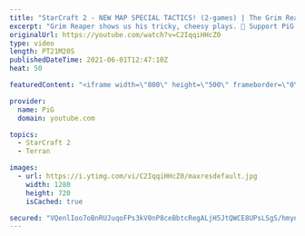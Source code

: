 ```yaml
---
title: "StarCraft 2 - NEW MAP SPECIAL TACTICS! (2-games) | The Grim Reaper #14"
excerpt: "Grim Reaper shows us his tricky, cheesy plays. 🐷 Support PiG: https://www.pigstarcraft.com/support/  The Grim Reaper Playlist: https://www.youtube.com/watch?v=3cLene8nRc8&list=PLFUDU8AOevUcEZxzA83oiBz8LxgwgLeyR GrimReaper’s stream: https://www.twitch.tv/grimmy_uk -- 🐖 Watch live on https://www.twitch.tv/x5_pig"
originalUrl: https://youtube.com/watch?v=C2IqqiHHcZ0
type: video
length: PT21M20S
publishedDateTime: 2021-06-01T12:47:10Z
heat: 50

featuredContent: "<iframe width=\"800\" height=\"500\" frameborder=\"0\" src=\"https://www.youtube.com/embed/C2IqqiHHcZ0\" allow=\"accelerometer; autoplay; encrypted-media; gyroscope; picture-in-picture\" allowfullscreen></iframe>"

provider:
  name: PiG
  domain: youtube.com

topics:
  - StarCraft 2
  - Terran

images:
  - url: https://i.ytimg.com/vi/C2IqqiHHcZ0/maxresdefault.jpg
    width: 1280
    height: 720
    isCached: true

secured: "VQenlIoo7oBnRUJuqoFPs3kV0nP8ceBbtcRegALjH5JtQWCE8UPsLSgS/hmynGLI2eWoYBFZiQblCJ+5G2FOp+01mpjvtLs9NFfoDUW3/XHTAnL0azRnI8cT3Q0ORM+RLRGJcSn2Xtli8W5HTfBf0pCzzj7mtHQZLQjCbU+SlO9rjkRy2Sneo4YSMb/k0ZCK5megyxEB5ocgIUYglioH4OgHLGp0Bn/hw90AQghC5054ktd5u0WF0Q2dJYXUm61u3uCIxv1oWiGGoz7jaTjFbnKfdqIjW1UFU0/90lD0KYlZReCPePdUVYfuPPv9oU7smPInozhYosTc8ehO9gmXb+FZhd4tISTX+rJHwotmXbwtM8VuLIM4nsk3yCUgR4/c1GSYteCK78XdRRtvhP/GtX8hKkpnYlLUpH+ZuMlsyAU=;A/DUbqNjZR0q+AoPKzGfRA=="
---
```


